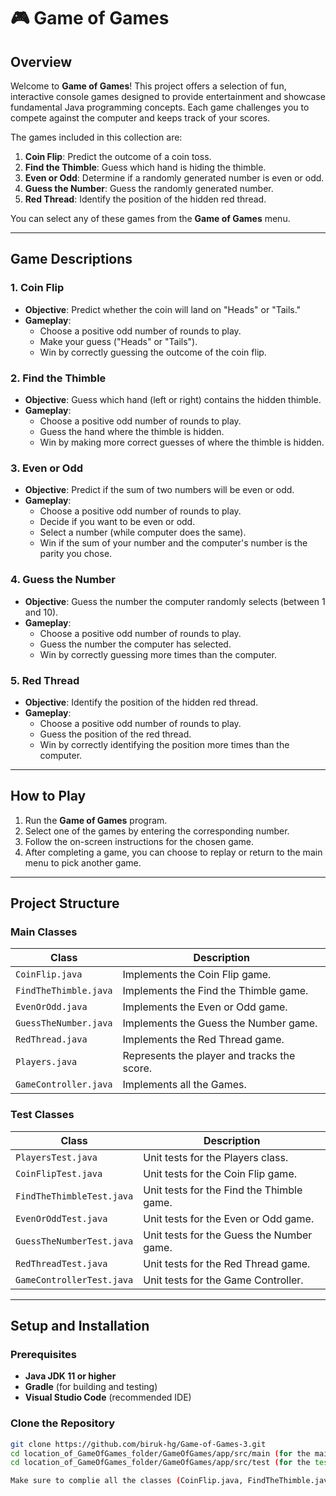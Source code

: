 # 🎮 **Game of Games**

## **Overview**
Welcome to **Game of Games**! This project offers a selection of fun, interactive console games designed to provide entertainment and showcase fundamental Java programming concepts. Each game challenges you to compete against the computer and keeps track of your scores.

The games included in this collection are:

1. **Coin Flip**: Predict the outcome of a coin toss.  
2. **Find the Thimble**: Guess which hand is hiding the thimble.  
3. **Even or Odd**: Determine if a randomly generated number is even or odd.  
4. **Guess the Number**: Guess the randomly generated number.  
5. **Red Thread**: Identify the position of the hidden red thread.

You can select any of these games from the **Game of Games** menu.

---

## **Game Descriptions**

### **1. Coin Flip**
- **Objective**: Predict whether the coin will land on "Heads" or "Tails."
- **Gameplay**:  
  - Choose a positive odd number of rounds to play.  
  - Make your guess ("Heads" or "Tails").  
  - Win by correctly guessing the outcome of the coin flip.

### **2. Find the Thimble**
- **Objective**: Guess which hand (left or right) contains the hidden thimble.
- **Gameplay**:  
  - Choose a positive odd number of rounds to play.  
  - Guess the hand where the thimble is hidden.  
  - Win by making more correct guesses of where the thimble is hidden.

### **3. Even or Odd**
- **Objective**: Predict if the sum of two numbers will be even or odd.
- **Gameplay**:  
  - Choose a positive odd number of rounds to play.
  - Decide if you want to be even or odd.
  - Select a number (while computer does the same).  
  - Win if the sum of your number and the computer's number is the parity you chose.

### **4. Guess the Number**
- **Objective**: Guess the number the computer randomly selects (between 1 and 10).
- **Gameplay**:  
  - Choose a positive odd number of rounds to play.  
  - Guess the number the computer has selected.  
  - Win by correctly guessing more times than the computer.

### **5. Red Thread**
- **Objective**: Identify the position of the hidden red thread.
- **Gameplay**:  
  - Choose a positive odd number of rounds to play.  
  - Guess the position of the red thread.  
  - Win by correctly identifying the position more times than the computer.

---

## **How to Play**

1. Run the **Game of Games** program.
2. Select one of the games by entering the corresponding number.
3. Follow the on-screen instructions for the chosen game.
4. After completing a game, you can choose to replay or return to the main menu to pick another game.

---

## **Project Structure**

### **Main Classes**

| **Class**            | **Description**                                        |
|----------------------|--------------------------------------------------------|
| `CoinFlip.java`      | Implements the Coin Flip game.                         |
| `FindTheThimble.java`| Implements the Find the Thimble game.                  |
| `EvenOrOdd.java`     | Implements the Even or Odd game.                       |
| `GuessTheNumber.java`| Implements the Guess the Number game.                  |
| `RedThread.java`     | Implements the Red Thread game.                        |
| `Players.java`       | Represents the player and tracks the score.            |
| `GameController.java` | Implements all the Games.                             |

### **Test Classes**

| **Class**                 | **Description**                                        |
|----------------------------|--------------------------------------------------------|
| `PlayersTest.java`        | Unit tests for the Players class.                      |
| `CoinFlipTest.java`       | Unit tests for the Coin Flip game.                     |
| `FindTheThimbleTest.java` | Unit tests for the Find the Thimble game.              |
| `EvenOrOddTest.java`      | Unit tests for the Even or Odd game.                   |
| `GuessTheNumberTest.java` | Unit tests for the Guess the Number game.              |
| `RedThreadTest.java`      | Unit tests for the Red Thread game.                    |
| `GameControllerTest.java` | Unit tests for the Game Controller.                    |

---

## **Setup and Installation**

### **Prerequisites**

- **Java JDK 11 or higher**
- **Gradle** (for building and testing)
- **Visual Studio Code** (recommended IDE)

### **Clone the Repository**

```bash
git clone https://github.com/biruk-hg/Game-of-Games-3.git
cd location_of_GameOfGames_folder/GameOfGames/app/src/main (for the main classes)
cd location_of_GameOfGames_folder/GameOfGames/app/src/test (for the test classes)

Make sure to complie all the classes (CoinFlip.java, FindTheThimble.java, etc.) before attempting to compile and run the GameController.java 


